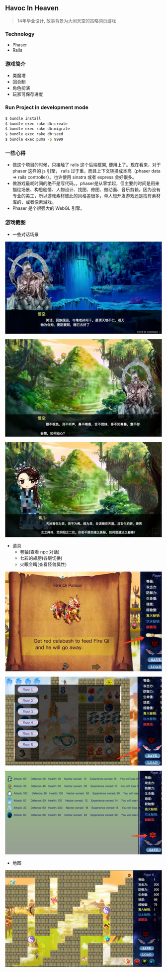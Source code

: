 ## Havoc In Heaven

> 14年毕业设计, 故事背景为大闹天空的策略网页游戏

### Technology
* Phaser
* Rails 

### 游戏简介
* 类魔塔
* 回合制
* 角色扮演
* 玩家可保存进度

### Run Project in development mode

```bash
$ bundle install
$ bundle exec rake db:create
$ bundle exec rake db:migrate
$ bundle exec rake db:seed
$ bundle exec puma -p 9999 
```

### 一些心得

* 做这个项目的时候，只接触了 rails 这个后端框架, 便用上了。现在看来，对于 phaser 这样的 js 引擎， rails 过于重，而且上下文转换成本高（phaser data => rails controller）。也许使用 sinatra 或者 express 会好很多。
* 做游戏最耗时间的绝不是写代码。。phaser是从零学起，但主要的时间是用来 描绘场景、构思剧情、人物设计、找图、修图、做动画、音乐剪辑。因为没有专业的美工，所以游戏素材彼此的风格差很多，单人想开发游戏还是找有素材库的，或者像素游戏。
* Phaser 是个很强大的 WebGL 引擎。

### 游戏截图

* 一些对话场景

![alt text](https://raw.githubusercontent.com/joeeeeey/Havoc-in-Heaven/master/app/assets/images/screenshot/shoot1.png)

![alt text](https://raw.githubusercontent.com/joeeeeey/Havoc-in-Heaven/master/app/assets/images/screenshot/shoot5.png)

![alt text](https://raw.githubusercontent.com/joeeeeey/Havoc-in-Heaven/master/app/assets/images/screenshot/shoot7.png)

* 道具
  * 卷轴(查看 npc 对话)
  * 七彩的翅膀(各层切换)
  * 火眼金睛(查看怪兽属性)

![alt text](https://github.com/joeeeeey/Havoc-in-Heaven/blob/master/app/assets/images/screenshot/shoot8.png)

![alt text](https://github.com/joeeeeey/Havoc-in-Heaven/blob/master/app/assets/images/screenshot/shoot3.png)

![alt text](https://github.com/joeeeeey/Havoc-in-Heaven/blob/master/app/assets/images/screenshot/shoot4.png)

* 地图

![alt text](https://github.com/joeeeeey/Havoc-in-Heaven/blob/master/app/assets/images/screenshot/shoot2.png)


